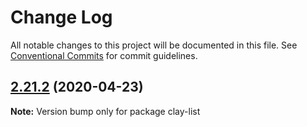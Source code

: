 # Change Log

All notable changes to this project will be documented in this file.
See [Conventional Commits](https://conventionalcommits.org) for commit guidelines.

## [2.21.2](https://github.com/liferay/clay/tree/master/packages/clay-list-group/compare/v2.21.1...v2.21.2) (2020-04-23)

**Note:** Version bump only for package clay-list
